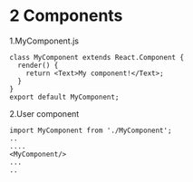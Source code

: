 # 2 Components
1.MyComponent.js

```
class MyComponent extends React.Component {
  render() {
    return <Text>My component!</Text>;
  }
}
export default MyComponent;
```

2.User component

```
import MyComponent from './MyComponent';
..
....
<MyComponent/>
...
..
```
